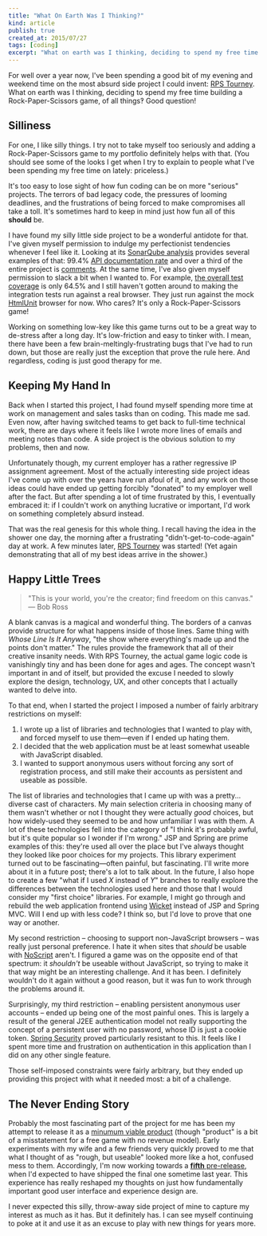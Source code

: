 ```yaml
---
title: "What On Earth Was I Thinking?"
kind: article
publish: true
created_at: 2015/07/27
tags: [coding]
excerpt: "What on earth was I thinking, deciding to spend my free time building a Rock-Paper-Scissors game, of all things‽ Good question!"
---
```


For well over a year now, I've been spending a good bit of my evening and weekend time on the most absurd side project I could invent: [RPS Tourney](https://github.com/karlmdavis/rps-tourney). What on earth was I thinking, deciding to spend my free time building a Rock-Paper-Scissors game, of all things‽ Good question!

## Silliness

For one, I like silly things. I try not to take myself too seriously and adding a Rock-Paper-Scissors game to my portfolio definitely helps with that. (You should see some of the looks I get when I try to explain to people what I've been spending my free time on lately: priceless.)

It's too easy to lose sight of how fun coding can be on more "serious" projects. The terrors of bad legacy code, the pressures of looming deadlines, and the frustrations of being forced to make compromises all take a toll. It's sometimes hard to keep in mind just how fun all of this **should** be.

I have found my silly little side project to be a wonderful antidote for that. I've given myself permission to indulge my perfectionist tendencies whenever I feel like it. Looking at its [SonarQube analysis](https://justdavis.com/sonar/dashboard/index/com.justdavis.karl.rpstourney:rps-tourney-parent) provides several examples of that: 99.4% [API documentation rate](https://justdavis.com/sonar/drilldown/measures/44?highlight=public_documented_api_density&metric=public_undocumented_api) and over a third of the entire project is [comments](https://justdavis.com/sonar/drilldown/measures/44?metric=comment_lines_density). At the same time, I've also given myself permission to slack a bit when I wanted to. For example, [the overall test coverage](https://justdavis.com/sonar/drilldown/measures/44?metric=overall_coverage) is only 64.5% and I still haven't gotten around to making the integration tests run against a real browser. They just run against the mock [HtmlUnit](http://htmlunit.sourceforge.net/) browser for now. Who cares? It's only a Rock-Paper-Scissors game!

Working on something low-key like this game turns out to be a great way to de-stress after a long day. It's low-friction and easy to tinker with. I mean, there have been a few brain-meltingly-frustrating bugs that I've had to run down, but those are really just the exception that prove the rule here. And regardless, coding is just good therapy for me.

## Keeping My Hand In

Back when I started this project, I had found myself spending more time at work on management and sales tasks than on coding. This made me sad. Even now, after having switched teams to get back to full-time technical work, there are days where it feels like I wrote more lines of emails and meeting notes than code. A side project is the obvious solution to my problems, then and now.

Unfortunately though, my current employer has a rather regressive IP assignment agreement. Most of the actually interesting side project ideas I've come up with over the years have run afoul of it, and any work on those ideas could have ended up getting forcibly "donated" to my employer well after the fact. But after spending a lot of time frustrated by this, I eventually embraced it: if I couldn't work on anything lucrative or important, I'd work on something completely absurd instead.

That was the real genesis for this whole thing. I recall having the idea in the shower one day, the morning after a frustrating "didn't-get-to-code-again" day at work. A few minutes later, [RPS Tourney](https://github.com/karlmdavis/rps-tourney) was started! (Yet again demonstrating that all of my best ideas arrive in the shower.)

## Happy Little Trees

> "This is your world, you're the creator; find freedom on this canvas." — Bob Ross

A blank canvas is a magical and wonderful thing. The borders of a canvas provide structure for what happens inside of those lines. Same thing with *Whose Line Is It Anyway*, "the show where everything's made up and the points don't matter." The rules provide the framework that all of their creative insanity needs. With RPS Tourney, the actual game logic code is vanishingly tiny and has been done for ages and ages. The concept wasn't important in and of itself, but provided the excuse I needed to slowly explore the design, technology, UX, and other concepts that I actually wanted to delve into.

To that end, when I started the project I imposed a number of fairly arbitrary restrictions on myself:

1. I wrote up a list of libraries and technologies that I wanted to play with, and forced myself to use them—even if I ended up hating them.
2. I decided that the web application must be at least somewhat useable with JavaScript disabled.
3. I wanted to support anonymous users without forcing any sort of registration process, and still make their accounts as persistent and useable as possible.

The list of libraries and technologies that I came up with was a pretty... diverse cast of characters. My main selection criteria in choosing many of them wasn't whether or not I thought they were actually _good_ choices, but how widely-used they seemed to be and how unfamiliar I was with them. A lot of these technologies fell into the category of "I think it's probably awful, but it's quite popular so I wonder if I'm wrong." JSP and Spring are prime examples of this: they're used all over the place but I've always thought they looked like poor choices for my projects. This library experiment turned out to be fascinating—often painful, but fascinating. I'll write more about it in a future post; there's a lot to talk about. In the future, I also hope to create a few "what if I used _X_ instead of _Y_" branches to really explore the differences between the technologies used here and those that I would consider my "first choice" libraries. For example, I might go through and rebuild the web application frontend using [Wicket](https://wicket.apache.org/) instead of JSP and Spring MVC. Will I end up with less code? I think so, but I'd love to prove that one way or another.

My second restriction – choosing to support non-JavaScript browsers – was really just personal preference. I hate it when sites that _should_ be usable with [NoScript](https://noscript.net/) aren't. I figured a game was on the opposite end of that spectrum: it _shouldn't_ be useable without JavaScript, so trying to make it that way might be an interesting challenge. And it has been. I definitely wouldn't do it again without a good reason, but it was fun to work through the problems around it.

Surprisingly, my third restriction – enabling persistent anonymous user accounts – ended up being one of the most painful ones. This is largely a result of the general J2EE authentication model not really supporting the concept of a persistent user with no password, whose ID is just a cookie token. [Spring Security](http://projects.spring.io/spring-security/) proved particularly resistant to this. It feels like I spent more time and frustration on authentication in this application than I did on any other single feature.

Those self-imposed constraints were fairly arbitrary, but they ended up providing this project with what it needed most: a bit of a challenge.

## The Never Ending Story

Probably the most fascinating part of the project for me has been my attempt to release it as a [minumum viable product](https://en.wikipedia.org/wiki/Minimum_viable_product) (though "product" is a bit of a misstatement for a free game with no revenue model). Early experiments with my wife and a few friends very quickly proved to me that what I thought of as "rough, but useable" looked more like a hot, confused mess to them. Accordingly, I'm now working towards a [**fifth** pre-release](https://github.com/karlmdavis/rps-tourney/issues?utf8=%E2%9C%93&q=milestone%3A2.0.0-milestone.5+), when I'd expected to have shipped the final one sometime last year. This experience has really reshaped my thoughts on just how fundamentally important good user interface and experience design are.

I never expected this silly, throw-away side project of mine to capture my interest as much as it has. But it definitely has. I can see myself continuing to poke at it and use it as an excuse to play with new things for years more.

